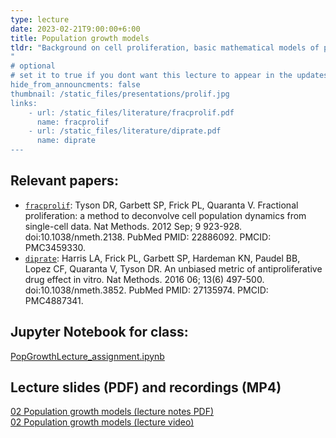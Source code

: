 ```yaml
---
type: lecture
date: 2023-02-21T9:00:00+6:00
title: Population growth models
tldr: "Background on cell proliferation, basic mathematical models of population growth, analysis of dynamic cell count data, performing linear and nonlinear regression of models fit to cell count data, and create functions in Python to perform calcuations"
"
# optional
# set it to true if you dont want this lecture to appear in the updates section
hide_from_announcments: false
thumbnail: /static_files/presentations/prolif.jpg
links:
    - url: /static_files/literature/fracprolif.pdf
      name: fracprolif
    - url: /static_files/literature/diprate.pdf
      name: diprate
---
```

**Relevant papers:**
-----  
- [`fracprolif`](https://github.com/VU-CSP/QuantBio/blob/2c2d913ca73add8df3b7ececab6405a7be5c28b1/static_files/literature/fracprolif.pdf): Tyson DR, Garbett SP, Frick PL, Quaranta V. Fractional proliferation: a method to deconvolve cell population dynamics from single-cell data. Nat Methods. 2012 Sep; 9 923-928. doi:10.1038/nmeth.2138. PubMed PMID: 22886092. PMCID: PMC3459330.  
- [`diprate`](https://github.com/VU-CSP/QuantBio/blob/2c2d913ca73add8df3b7ececab6405a7be5c28b1/static_files/literature/diprate.pdf): Harris LA, Frick PL, Garbett SP, Hardeman KN, Paudel BB, Lopez CF, Quaranta V, Tyson DR. An unbiased metric of antiproliferative drug effect in vitro. Nat Methods. 2016 06; 13(6) 497-500. doi:10.1038/nmeth.3852. PubMed PMID: 27135974. PMCID: PMC4887341.  

**Jupyter Notebook for class:**  
-----  
[PopGrowthLecture_assignment.ipynb](https://github.com/VU-CSP/quantbio-assignments/blob/main/PopGrowthLecture_assignment.ipynb)  

**Lecture slides (PDF) and recordings (MP4)**  
-----  
[02 Population growth models (lecture notes PDF)](https://github.com/VU-CSP/QuantBio/blob/gh-pages/static_files/presentations/PopGrowthLecture.pdf)  
[02 Population growth models (lecture video)](https://drive.google.com/file/d/14fxaTV8rjCILq27Kygt7hqTDp1n9xArR/view?usp=sharing)  
